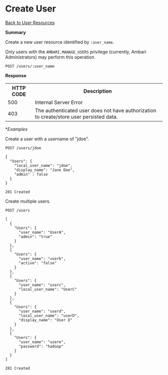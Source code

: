 
<!---
Licensed to the Apache Software Foundation (ASF) under one or more
contributor license agreements. See the NOTICE file distributed with
this work for additional information regarding copyright ownership.
The ASF licenses this file to You under the Apache License, Version 2.0
(the "License"); you may not use this file except in compliance with
the License. You may obtain a copy of the License at

http://www.apache.org/licenses/LICENSE-2.0

Unless required by applicable law or agreed to in writing, software
distributed under the License is distributed on an "AS IS" BASIS,
WITHOUT WARRANTIES OR CONDITIONS OF ANY KIND, either express or implied.
See the License for the specific language governing permissions and
limitations under the License.
-->

Create User
=====

[Back to User Resources](user-resources.md)

**Summary**

Create a new user resource identified by <code>:user_name</code>. 
<p/><p/>
Only users with the <code>AMBARI.MANAGE_USERS</code> privilege (currently, Ambari Administrators)
may perform this operation.

    POST /users/:user_name

**Response**

<table>
  <tr>
    <th>HTTP CODE</th>
    <th>Description</th>
  </tr>
  <tr>
    <td>500</td>
    <td>Internal Server Error</td>  
  </tr>
  <tr>
    <td>403</td>
    <td>The authenticated user does not have authorization to create/store user persisted data.</td>  
  </tr>
</table>


**Examples*
    
Create a user with a username of "jdoe".
    
    POST /users/jdoe
    
    {
      "Users": {
        "local_user_name": "jdoe",
        "display_name": "Jane Doe",
        "admin" : false
      }
    }

    201 Created
    

Create multiple users.
    
    POST /users
    
    [
      {
        "Users": {
          "user_name": "UserA",
          "admin": "true"
        }
      },
      {
        "Users": {
          "user_name": "userb",
          "active": "false"
        }
      },
      {
        "Users": {
          "user_name": "userc",
          "local_user_name": "UserC"
        }
      },
      {
        "Users": {
          "user_name": "userd",
          "local_user_name": "userD",
          "display_name": "User D"
        }
      },
      {
        "Users": {
          "user_name": "usere",
          "password": "hadoop"
        }
      }
    ]
    
    201 Created
        